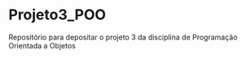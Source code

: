 # Projeto3_POO
Repositório para depositar o projeto 3 da disciplina de Programação Orientada a Objetos
